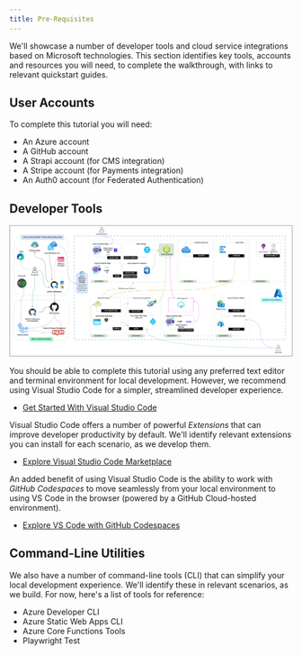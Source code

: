```yaml
---
title: Pre-Requisites
---
```


We'll showcase a number of developer tools and cloud service integrations based on Microsoft technologies. This section identifies key tools, accounts and resources you will need, to complete the walkthrough, with links to relevant quickstart guides.


## User Accounts

To complete this tutorial you will need:
 - An Azure account
 - A GitHub account
 - A Strapi account (for CMS integration)
 - A Stripe account (for Payments integration)
 - An Auth0 account (for Federated Authentication)

## Developer Tools

![Developer tools and workflows](./../../static/docs/png/contoso-devtools.png)

You should be able to complete this tutorial using any preferred text editor and terminal environment for local development. However, we recommend using Visual Studio Code for a simpler, streamlined developer experience.
 * [Get Started With Visual Studio Code](https://code.visualstudio.com/docs)

Visual Studio Code offers a number of powerful _Extensions_ that can improve developer productivity by default. We'll identify relevant extensions you can install for each scenario, as we develop them.
 * [Explore Visual Studio Code Marketplace](https://marketplace.visualstudio.com/VSCode)

An added benefit of using Visual Studio Code is the ability to work with _GitHub Codespaces_ to move seamlessly from your local environment to using VS Code in the browser (powered by a GitHub Cloud-hosted environment).
 * [Explore VS Code with GitHub Codespaces](https://code.visualstudio.com/docs/remote/codespaces)


## Command-Line Utilities

We also have a number of command-line tools (CLI) that can simplify your local development experience. We'll identify these in relevant scenarios, as we build. For now, here's a list of tools for reference:
 - Azure Developer CLI
 - Azure Static Web Apps CLI
 - Azure Core Functions Tools
 - Playwright Test